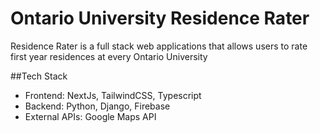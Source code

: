 <h1>Ontario University Residence Rater</h1>

Residence Rater is a full stack web applications that allows users to rate first year residences at every Ontario University

##Tech Stack
<ul>
  <li>
    Frontend: NextJs, TailwindCSS, Typescript
  </li>
  <li>
    Backend: Python, Django, Firebase
  </li>
  <li>
    External APIs: Google Maps API
  </li>
</ul>

